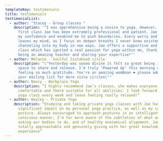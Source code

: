 ```yaml
---
templateKey: testimonials
title: testimonials
testimonialList:
  - author: "Stacey - Group classes "
    description: '"I was apprehensive being a novice to yoga. However, from my very
      first class Jae has been extremely professional and patient. Jae has built
      my confidence and enabled me to push boundaries. Every worry and concern
      leaves my mind, as I focus on deeper breaths I never knew existed and
      channeling into my body in new ways. Jae offers a supportive and spiritual
      class which has ignited a real passion for yoga within me, thank you for
      being an amazing teacher and sharing your expertise!"'
  - author: Melanie - Soulful Sistahood circle
    description: "\"Yesterday was soooo divine it felt so great being in a safe
      space to share and release. I'm truly ‘Powered Up’ this morning and
      feeling so much gratitude. You're an amazing womBman ❤ please add me to
      your mailing list for more sista circles\""
  - author: Nancy - Workplace Yoga
    description: “I highly recommend Jae’s classes, she makes everyone feel
      comfortable and there suitable for all abilities. I look forward to my
      yoga class every week and leave feeling really relaxed!”
  - author: Hayley - Private Yoga
    description: “Studying and taking private yoga classes with Jae has had a
      significant impact on my personal yoga practice, as well as my core
      posture. Always encouraged to approach postures in an intelligent,
      conscious manner, I’m far more aware of the subtleties of what we’re
      asking our bodies to do, and of healthy anatomical alignment. Jae is also
      totally approachable and genuinely giving with her great knowledge and
      experience”
---
```

